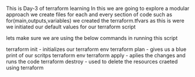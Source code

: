 This is Day-3 of terraform learning 
In this we are going to explore a modular approach 
we create files for each and every section of code such as for(main,outputs,variables)
we created the terraform.tfvars as this is were we initiated our default values for our terraform script 

lets make sure we are using the below commands in running this script 

terraform init - initializes our terraform env
terraform plan - gives us a blue print of our scritps terraform env
terraform apply - aplies the changes and runs the code 
terraform destroy - used to delete the resources craeted using terraform
